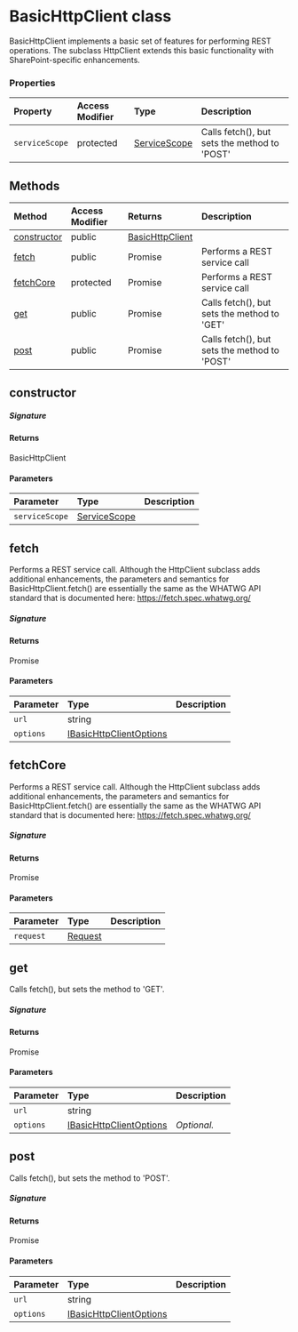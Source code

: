 # BasicHttpClient class

BasicHttpClient implements a basic set of features for performing REST operations. 
The subclass HttpClient extends this basic functionality with SharePoint-specific 
enhancements.


### Properties

| Property	   | Access Modifier | Type	| Description|
|:-------------|:----|:-------|:-----------|
|`serviceScope`     | protected | [ServiceScope](ServiceScope.md) | Calls fetch(), but sets the method to 'POST' |




## Methods

| Method	   | Access Modifier | Returns	| Description|
|:-------------|:----|:-------|:-----------|
|[constructor](#constructor)     | public | [BasicHttpClient](BasicHttpClient.md) |  |
|[fetch](#fetch)     | public | Promise<Response> | Performs a REST service call |
|[fetchCore](#fetchcore)     | protected | Promise<Response> | Performs a REST service call |
|[get](#get)     | public | Promise<Response> | Calls fetch(), but sets the method to 'GET' |
|[post](#post)     | public | Promise<Response> | Calls fetch(), but sets the method to 'POST' |




## constructor



##### Signature

#### Returns
BasicHttpClient

#### Parameters


| Parameter	   | Type    | Description |
|:-------------|:---------------|:------------|
| `serviceScope`    | [ServiceScope](ServiceScope.md) |  |


## fetch

Performs a REST service call. Although the HttpClient subclass adds 
additional enhancements, the parameters and semantics for BasicHttpClient.fetch() 
are essentially the same as the WHATWG API standard that is documented here: 
https://fetch.spec.whatwg.org/

##### Signature

#### Returns
Promise<Response>

#### Parameters


| Parameter	   | Type    | Description |
|:-------------|:---------------|:------------|
| `url`    | string |  |
| `options`    | [IBasicHttpClientOptions](IBasicHttpClientOptions.md) |  |


## fetchCore

Performs a REST service call. Although the HttpClient subclass adds 
additional enhancements, the parameters and semantics for BasicHttpClient.fetch() 
are essentially the same as the WHATWG API standard that is documented here: 
https://fetch.spec.whatwg.org/

##### Signature

#### Returns
Promise<Response>

#### Parameters


| Parameter	   | Type    | Description |
|:-------------|:---------------|:------------|
| `request`    | [Request](Request.md) |  |


## get

Calls fetch(), but sets the method to 'GET'.

##### Signature

#### Returns
Promise<Response>

#### Parameters


| Parameter	   | Type    | Description |
|:-------------|:---------------|:------------|
| `url`    | string |  |
| `options`    | [IBasicHttpClientOptions](IBasicHttpClientOptions.md) | _Optional._ |


## post

Calls fetch(), but sets the method to 'POST'.

##### Signature

#### Returns
Promise<Response>

#### Parameters


| Parameter	   | Type    | Description |
|:-------------|:---------------|:------------|
| `url`    | string |  |
| `options`    | [IBasicHttpClientOptions](IBasicHttpClientOptions.md) |  |

